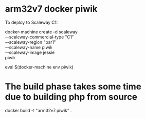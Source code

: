 # arm32v7 docker piwik

To deploy to Scaleway C1:

docker-machine create -d scaleway \
  --scaleway-commercial-type "C1" \
  --scaleway-region "par1" \
  --scaleway-name piwik \
  --scaleway-image jessie \
  piwik

eval $(docker-machine env piwik)

# The build phase takes some time due to building php from source
docker build -t "arm32v7:piwik" .
